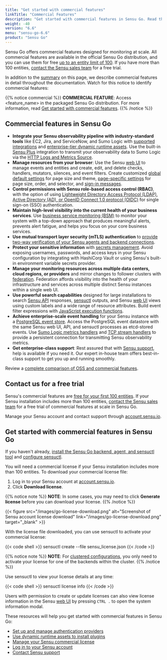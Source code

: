 ```yaml
---
title: "Get started with commercial features"
linkTitle: "Commercial Features"
description: "Get started with commercial features in Sensu Go. Read this guide to learn about the latest commercial features. Contact our sales team for a free trial."
weight: -40
version: "6.6"
menu: "sensu-go-6.6"
product: "Sensu Go"
---
```


Sensu Go offers commercial features designed for monitoring at scale.
All commercial features are available in the official Sensu Go distribution, and you can use them for free [up to an entity limit of 100][7].
If you have more than 100 entities, [contact the Sensu sales team][1] for a free trial.

In addition to the [summary][25] on this page, we describe commercial features in detail throughout the documentation.
Watch for this notice to identify commercial features:

{{% notice commercial %}}
**COMMERCIAL FEATURE**: Access <feature_name> in the packaged Sensu Go distribution.
For more information, read [Get started with commercial features](../commercial/).
{{% /notice %}}

## Commercial features in Sensu Go

- **Integrate your Sensu observability pipeline with industry-standard tools** like EC2, Jira, and ServiceNow, and Sumo Logic with [supported integrations][24] and [enterprise-tier dynamic runtime assets][11].
Use the built-in [Sensu Plus][30] integration to transmit your observability data to Sumo Logic via the [HTTP Logs and Metrics Source][29].
- **Manage resources from your browser**: Use the Sensu [web UI][8] to manage events and entities and create, edit, and delete checks, handlers, mutators, silences, and event filters.
Create customized [global default settings][26] for page size and theme, [page-specific settings][27] for page size, order, and selector, and [sign-in messages][28].
- **Control permissions with Sensu role-based access control (RBAC)**, with the option of using [Lightweight Directory Access Protocol (LDAP), Active Directory (AD), or OpenID Connect 1.0 protocol (OIDC)][9] for single sign-on (SSO) authentication.
- **Maintain high-level visibility into the current health of your business services**.
Use [business service monitoring (BSM)][23] to monitor your system with a top-down approach that produces meaningful alerts, prevents alert fatigue, and helps you focus on your core business services.
- **Use mutual transport layer security (mTLS) authentication** to [provide two-way verification of your Sensu agents and backend connections][21].
- **Protect your sensitive information** with [secrets management][22].
Avoid exposing usernames, passwords, and access keys in your Sensu configuration by integrating with HashiCorp Vault or using Sensu's built-in environment variable secrets provider.
- **Manage your monitoring resources across multiple data centers, cloud regions, or providers** and mirror changes to follower clusters with [federation][20].
Federation affords visibility into the health of your infrastructure and services across multiple distinct Sensu instances within a single web UI.
- **Use powerful search capabilities** designed for large installations to search [Sensu API][4] responses, [sensuctl][5] outputs, and Sensu [web UI][6] views using custom labels and a wide range of resource attributes.
Build event filter expressions with [JavaScript execution functions][19].
- **Achieve enterprise-scale event handling** for your Sensu instance with a [PostgreSQL event store][12].
Access the PostgreSQL event datastore with the same Sensu web UI, API, and sensuctl processes as etcd-stored events.
Use [Sumo Logic metrics handlers][31] and [TCP stream handlers][32] to provide a persistent connection for transmitting Sensu observability metrics.
- **Get enterprise-class support**: Rest assured that with [Sensu support][13], help is available if you need it.
Our expert in-house team offers best-in-class support to get you up and running smoothly.

Review a [complete comparison of OSS and commercial features][3].

## Contact us for a free trial

Sensu's commercial features are [free for your first 100 entities][7].
If your Sensu installation includes more than 100 entities, [contact the Sensu sales team][1] for a free trial of commercial features at scale in Sensu Go.

Manage your Sensu account and contact support through [account.sensu.io][2].

## Get started with commercial features in Sensu Go

If you haven't already, [install the Sensu Go backend, agent, and sensuctl tool][15] and [configure sensuctl][16].

You will need a commercial license if your Sensu installation includes more than 100 entities.
To download your commercial license file:

1. Log in to your Sensu account at [account.sensu.io][2].
2. Click **Download license**.

{{% notice note %}}
**NOTE**: In some cases, you may need to click **Generate license** before you can download your license.
{{% /notice %}}

{{< figure src="/images/go-license-download.png" alt="Screenshot of Sensu account license download" link="/images/go-license-download.png" target="_blank" >}}

With the license file downloaded, you can use sensuctl to activate your commercial license:

{{< code shell >}}
sensuctl create --file sensu_license.json
{{< /code >}}

{{% notice note %}}
**NOTE**: For [clustered configurations](../operations/deploy-sensu/cluster-sensu), you only need to activate your license for one of the backends within the cluster.
{{% /notice %}}

Use sensuctl to view your license details at any time:

{{< code shell >}}
sensuctl license info
{{< /code >}}

Users with permission to create or update licenses can also view license information in the Sensu [web UI][8] by pressing `CTRL .` to open the system information modal.

These resources will help you get started with commercial features in Sensu Go:

- [Set up and manage authentication providers][9]
- [Use dynamic runtime assets to install plugins][17]
- [Manage your Sensu commercial license][18]
- [Log in to your Sensu account][2]
- [Contact Sensu support][14]


[1]: https://sensu.io/contact?subject=contact-sales/
[2]: https://account.sensu.io/
[3]: https://sensu.io/features/compare
[4]: ../api/#response-filtering
[5]: ../sensuctl/filter-responses/
[6]: ../web-ui/search/
[7]: https://sensu.io/blog/one-year-of-sensu-go/
[8]: ../web-ui/
[9]: ../operations/control-access/sso/
[10]: ../observability-pipeline/observe-schedule/backend#event-logging
[11]: https://bonsai.sensu.io/assets?tiers%5B%5D=4/
[12]: ../operations/deploy-sensu/datastore#scale-event-storage
[13]: https://sensu.io/support/
[14]: https://account.sensu.io/support/
[15]: ../operations/deploy-sensu/install-sensu/
[16]: ../sensuctl/#first-time-setup-and-authentication
[17]: ../plugins/use-assets-to-install-plugins/
[18]: ../operations/maintain-sensu/license/
[19]: ../observability-pipeline/observe-filter/filters#build-event-filter-expressions-with-javascript-execution-functions
[20]: ../operations/deploy-sensu/use-federation/	
[21]: ../operations/deploy-sensu/secure-sensu/#optional-configure-sensu-agent-mtls-authentication
[22]: ../operations/manage-secrets/secrets-management/
[23]: ../observability-pipeline/observe-schedule/business-service-monitoring/
[24]: ../plugins/supported-integrations/
[25]: #commercial-features-in-sensu-go
[26]: ../web-ui/webconfig-reference/#default-preferences-attributes
[27]: ../web-ui/webconfig-reference/#page-preferences-attributes
[28]: ../web-ui/webconfig-reference/#sign-in-message
[29]: https://help.sumologic.com/03Send-Data/Sources/02Sources-for-Hosted-Collectors/HTTP-Source
[30]: ../sensu-plus/
[31]: ../observability-pipeline/observe-process/sumo-logic-metrics-handlers/
[32]: ../observability-pipeline/observe-process/tcp-stream-handlers/
